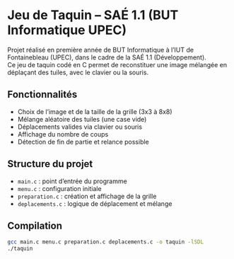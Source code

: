 # Jeu de Taquin – SAÉ 1.1 (BUT Informatique UPEC)

Projet réalisé en première année de BUT Informatique à l’IUT de Fontainebleau (UPEC), dans le cadre de la SAÉ 1.1 (Développement).  
Ce jeu de taquin codé en C permet de reconstituer une image mélangée en déplaçant des tuiles, avec le clavier ou la souris.

## Fonctionnalités

- Choix de l’image et de la taille de la grille (3x3 à 8x8)
- Mélange aléatoire des tuiles (une case vide)
- Déplacements valides via clavier ou souris
- Affichage du nombre de coups
- Détection de fin de partie et relance possible

## Structure du projet

- `main.c` : point d’entrée du programme
- `menu.c` : configuration initiale
- `preparation.c` : création et affichage de la grille
- `deplacements.c` : logique de déplacement et mélange

## Compilation

```bash
gcc main.c menu.c preparation.c deplacements.c -o taquin -lSDL
./taquin
